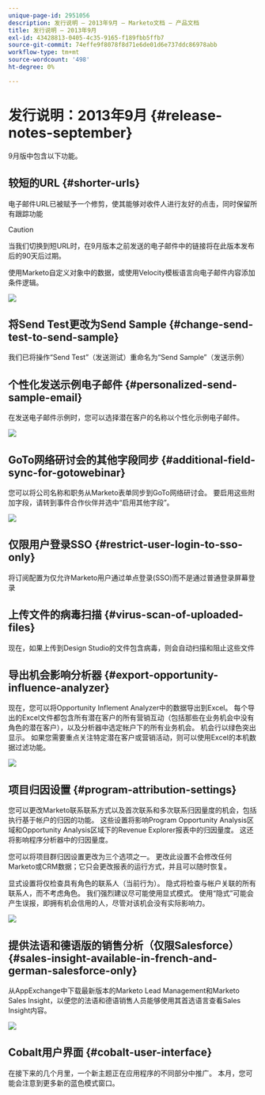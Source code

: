 ```yaml
---
unique-page-id: 2951056
description: 发行说明 — 2013年9月 — Marketo文档 — 产品文档
title: 发行说明 — 2013年9月
exl-id: 43428813-0405-4c35-9165-f189fbb5ffb7
source-git-commit: 74effe9f8078f8d71e6de01d6e737ddc86978abb
workflow-type: tm+mt
source-wordcount: '498'
ht-degree: 0%

---
```


# 发行说明：2013年9月 {#release-notes-september}

9月版中包含以下功能。

## 较短的URL {#shorter-urls}

电子邮件URL已被赋予一个修剪，使其能够对收件人进行友好的点击，同时保留所有跟踪功能

>[!CAUTION]
>
>当我们切换到短URL时，在9月版本之前发送的电子邮件中的链接将在此版本发布后的90天后过期。

使用Marketo自定义对象中的数据，或使用Velocity模板语言向电子邮件内容添加条件逻辑。

![](assets/image2014-9-22-17-3a10-3a56.png)

## 将Send Test更改为Send Sample {#change-send-test-to-send-sample}

我们已将操作“Send Test”（发送测试）重命名为“Send Sample”（发送示例）

## 个性化发送示例电子邮件 {#personalized-send-sample-email}

在发送电子邮件示例时，您可以选择潜在客户的名称以个性化示例电子邮件。

![](assets/image2014-9-22-17-3a11-3a22.png)

## GoTo网络研讨会的其他字段同步 {#additional-field-sync-for-gotowebinar}

您可以将公司名称和职务从Marketo表单同步到GoTo网络研讨会。 要启用这些附加字段，请转到事件合作伙伴并选中“启用其他字段”。

![](assets/image2014-9-22-17-3a11-3a53.png)

## 仅限用户登录SSO {#restrict-user-login-to-sso-only}

将订阅配置为仅允许Marketo用户通过单点登录(SSO)而不是通过普通登录屏幕登录

## 上传文件的病毒扫描 {#virus-scan-of-uploaded-files}

现在，如果上传到Design Studio的文件包含病毒，则会自动扫描和阻止这些文件

## 导出机会影响分析器 {#export-opportunity-influence-analyzer}

现在，您可以将Opportunity Inflement Analyzer中的数据导出到Excel。 每个导出的Excel文件都包含所有潜在客户的所有营销互动（包括那些在业务机会中没有角色的潜在客户），以及分析器中选定帐户下的所有业务机会。 机会行以绿色突出显示。 如果您需要重点关注特定潜在客户或营销活动，则可以使用Excel的本机数据过滤功能。

![](assets/image2014-9-22-17-3a12-3a23.png)

## 项目归因设置 {#program-attribution-settings}

您可以更改Marketo联系联系方式以及首次联系和多次联系归因量度的机会，包括执行基于帐户的归因的功能。 这些设置将影响Program Opportunity Analysis区域和Opportunity Analysis区域下的Revenue Explorer报表中的归因量度。 这还将影响程序分析器中的归因量度。

您可以将项目群归因设置更改为三个选项之一。 更改此设置不会修改任何Marketo或CRM数据；它只会更改报表的运行方式，并且可以随时恢复。

显式设置将仅检查具有角色的联系人（当前行为）。 隐式将检查与帐户关联的所有联系人，而不考虑角色。 我们强烈建议尽可能使用显式模式。 使用“隐式”可能会产生误报，即拥有机会信用的人，尽管对该机会没有实际影响力。

![](assets/image2014-9-22-17-3a12-3a43.png)

## 提供法语和德语版的销售分析（仅限Salesforce） {#sales-insight-available-in-french-and-german-salesforce-only}

从AppExchange中下载最新版本的Marketo Lead Management和Marketo Sales Insight，以便您的法语和德语销售人员能够使用其首选语言查看Sales Insight内容。

![](assets/image2014-9-22-17-3a13-3a12.png)

## Cobalt用户界面 {#cobalt-user-interface}

在接下来的几个月里，一个新主题正在应用程序的不同部分中推广。 本月，您可能会注意到更多新的蓝色模式窗口。
